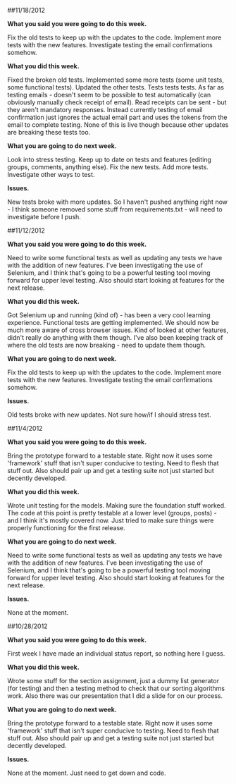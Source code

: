 ##11/18/2012

**What you said you were going to do this week.**

Fix the old tests to keep up with the updates to the code. Implement more tests with the new features. Investigate testing the email confirmations somehow.

**What you did this week.**

Fixed the broken old tests. Implemented some more tests (some unit tests, some functional tests). Updated the other tests. Tests tests tests. As far as testing emails - doesn't seem to be possible to test automatically (can obviously manually check receipt of email). Read receipts can be sent - but they aren't mandatory responses. Instead currently testing of email confirmation just ignores the actual email part and uses the tokens from the email to complete testing. None of this is live though because other updates are breaking these tests too.

**What you are going to do next week.**

Look into stress testing. Keep up to date on tests and features (editing groups, comments, anything else). Fix the new tests. Add more tests. Investigate other ways to test.

**Issues.**

New tests broke with more updates. So I haven't pushed anything right now - I think someone removed some stuff from requirements.txt - will need to investigate before I push.


##11/12/2012

**What you said you were going to do this week.**

Need to write some functional tests as well as updating any tests we have with the addition of new features. I've been investigating the use of Selenium, and I think that's going to be a powerful testing tool moving forward for upper level testing. Also should start looking at features for the next release.

**What you did this week.**

Got Selenium up and running (kind of) - has been a very cool learning experience. Functional tests are getting implemented. We should now be much more aware of cross browser issues. Kind of looked at other features, didn't really do anything with them though. I've also been keeping track of where the old tests are now breaking - need to update them though.

**What you are going to do next week.**

Fix the old tests to keep up with the updates to the code. Implement more tests with the new features. Investigate testing the email confirmations somehow.

**Issues.**

Old tests broke with new updates. Not sure how/if I should stress test.


##11/4/2012

**What you said you were going to do this week.**

Bring the prototype forward to a testable state. Right now it uses some 'framework' stuff that isn't super conducive to testing. Need to flesh that stuff out. Also should pair up and get a testing suite not just started but decently developed.

**What you did this week.**

Wrote unit testing for the models. Making sure the foundation stuff worked. The code at this point is pretty testable at a lower level (groups, posts) - and I think it's mostly covered now. Just tried to make sure things were properly functioning for the first release.

**What you are going to do next week.**

Need to write some functional tests as well as updating any tests we have with the addition of new features. I've been investigating the use of Selenium, and I think that's going to be a powerful testing tool moving forward for upper level testing. Also should start looking at features for the next release.

**Issues.**

None at the moment.



##10/28/2012

**What you said you were going to do this week.**

First week I have made an individual status report, so nothing here I guess.

**What you did this week.**

Wrote some stuff for the section assignment, just a dummy list generator (for testing) and then a testing method to check that our sorting algorithms work. Also there was our presentation that I did a slide for on our process.

**What you are going to do next week.**

Bring the prototype forward to a testable state. Right now it uses some 'framework' stuff that isn't super conducive to testing. Need to flesh that stuff out. Also should pair up and get a testing suite not just started but decently developed.

**Issues.**

None at the moment. Just need to get down and code.